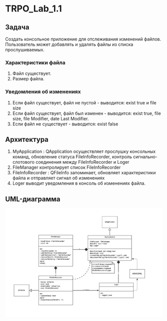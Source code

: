 # TRPO_Lab_1.1
## Задача
Создать консольное приложение для отслеживания изменений файлов.
Пользователь может добавлять и удалять файлы из списка прослушиваемых. 

### Характеристики файла
1. Файл существует.
2. Размер файла.

### Уведомления об изменениях
1. Если файл существует, файл не пустой - выводится: exist true и file size
2. Если файл существует, файл был изменен - выводится: exist true, file size, file Modifier, date Last Modifier.
3. Если файл не существует - выводится: exist false

## Архитектура
1. MyApplication : QApplication осуществляет прослушку консольных команд, обновление статуса FileInfoRecorder, контроль сигнально-слотового соединения между FileInfoRecorder и Loger
2. FileManager контролирует список FileInfoRecorder
3. FileInfoRecorder : QFileInfo запоминает, обновляет характеристики файла и отправляет сигнал об изменениях
4. Loger выводит уведомления в консоль об изменениях файла.

## UML-диаграмма
![Иллюстрация к проекту](https://github.com/Ran00dom/TRPO_Lab_1.1/raw//task_description/UML-класс.png)

